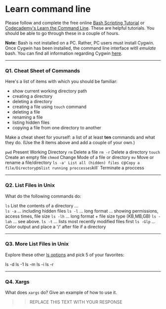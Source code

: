 # Learn command line

Please follow and complete the free online [Bash Scripting Tutorial](https://ryanstutorials.net/bash-scripting-tutorial/) or [Codecademy's Learn the Command Line](https://www.codecademy.com/learn/learn-the-command-line). These are helpful tutorials. You should be able to go through these in a couple of hours.

**Note:** Bash is not installed on a PC. Rather, PC users must install Cygwin. Once Cygwin has been installed, the command line interface witll _emulate_ bash. You can find all information regarding Cygwin [here](https://www.cygwin.com/).

---

### Q1.  Cheat Sheet of Commands  

Here's a list of items with which you should be familiar:  
* show current working directory path
* creating a directory
* deleting a directory
* creating a file using `touch` command
* deleting a file
* renaming a file
* listing hidden files
* copying a file from one directory to another

Make a cheat sheet for yourself: a list of at least **ten** commands and what they do.  (Use the 8 items above and add a couple of your own.)  

`pwd` Present Working Directory
`rm` Delete a file
`rm -r` Delete a directory
`touch` Create an empty file
`chmod` Change Mode of a file or directory
`mv` Move or rename a file/directory
`ls -a' List all (hidden) files
`cp` Copy a file/Directory
`ps` list running proccesses
`kill` Terminate a proccess

---

### Q2.  List Files in Unix   

What do the following commands do:  

`ls` List the contents of a directory ...  
`ls -a` ... including hidden files
`ls -l`  ... long format ... showing permissions, access times, file size
`ls -lh`  ... long format + file size type (KB,MB,GB)
`ls -lah` ... see above. 
`ls -t`  ... lists most recently modified files first
`ls -Glp`  ... Color output and place a '/' after file if a directory



---

### Q3.  More List Files in Unix  

Explore these other [ls options](http://www.techonthenet.com/unix/basic/ls.php) and pick 5 of your favorites:

ls -d
ls -1
ls -m
ls -i
ls -r

---

### Q4.  Xargs   

What does `xargs` do? Give an example of how to use it.

> > REPLACE THIS TEXT WITH YOUR RESPONSE

 

